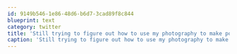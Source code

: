 ```yaml
---
id: 9149b546-1e86-48d6-b6d7-3cad89f8c844
blueprint: text
category: twitter
title: 'Still trying to figure out how to use my photography to make positive change in the world.  But how?'
caption: 'Still trying to figure out how to use my photography to make positive change in the world.  But how?'
---
```

